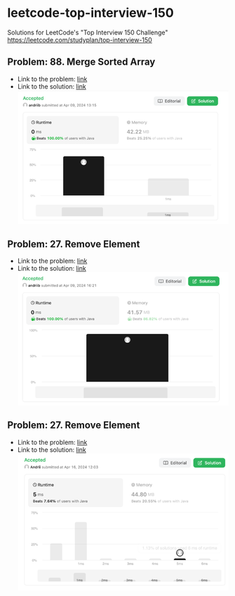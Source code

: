 # leetcode-top-interview-150

Solutions for LeetCode's "Top Interview 150 Challenge" https://leetcode.com/studyplan/top-interview-150

## Problem: 88. Merge Sorted Array

* Link to the problem: [link](https://leetcode.com/problems/merge-sorted-array/description)
* Link to the solution: [link](src/main/java/com/leetcode/merge_sorted_arrays_88/Solution.java)
  ![img.png](screenshots/merge88.png)

## Problem: 27. Remove Element

* Link to the problem: [link](https://leetcode.com/problems/remove-element/description)
* Link to the solution: [link](src/main/java/com/leetcode/remove_element_27/Solution.java)
  ![img.png](screenshots/remove_element_27.png)

## Problem: 27. Remove Element

* Link to the problem: [link](https://leetcode.com/problems/remove-duplicates-from-sorted-array/description)
* Link to the solution: [link](src/main/java/com/leetcode/remove_duplicates_from_sorted_array_26/Solution.java)
![img26.png](screenshots%2Fimg26.png)